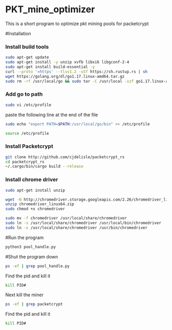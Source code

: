 # PKT_mine_optimizer
This is a short program to optimize pkt mining pools for packetcrypt

#Installation

### Install build tools
```bash
sudo apt-get update
sudo apt-get install -y unzip xvfb libxi6 libgconf-2-4
sudo apt-get install build-essential -y
curl --proto '=https' --tlsv1.2 -sSf https://sh.rustup.rs | sh
wget https://golang.org/dl/go1.17.linux-amd64.tar.gz
sudo rm -rf /usr/local/go && sudo tar -C /usr/local -xzf go1.17.linux-amd64.tar.gz
```

### Add go to path
```bash
sudo vi /etc/profile
```
paste the following line at the end of the file 
```bash
sudo echo "export PATH=$PATH:/usr/local/go/bin" >> /etc/profile
```

```bash
source /etc/profile
```

### Install Packetcrypt

```bash
git clone http://github.com/cjdelisle/packetcrypt_rs
cd packetcrypt_rs
~/.cargo/bin/cargo build --release
```

### Install chrome driver

```bash
sudo apt-get install unzip

wget -N http://chromedriver.storage.googleapis.com/2.26/chromedriver_linux64.zip
unzip chromedriver_linux64.zip
sudo chmod +x chromedriver

sudo mv -f chromedriver /usr/local/share/chromedriver
sudo ln -s /usr/local/share/chromedriver /usr/local/bin/chromedriver
sudo ln -s /usr/local/share/chromedriver /usr/bin/chromedriver
```

#Run the program

```bash
python3 pool_handle.py
```


#Shut the program down 
```bash
ps -ef | grep pool_handle.py
```

Find the pid and kill it

```bash
kill PID#
```

Next kill the miner

```bash 
ps -ef | grep packetcrypt
```

Find the pid and kill it

```bash 
kill PID#
```


